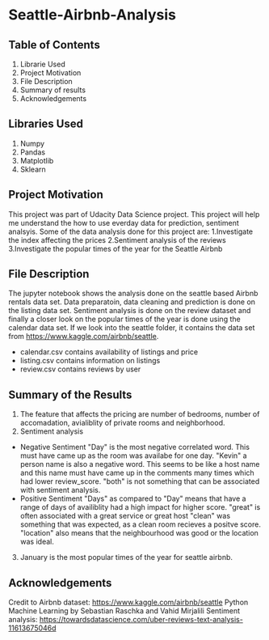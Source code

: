 # Seattle-Airbnb-Analysis
## Table of Contents
1. Librarie Used
2. Project Motivation
3. File Description
4. Summary of results
5. Acknowledgements


## Libraries Used
1. Numpy
2. Pandas
3. Matplotlib
4. Sklearn

## Project Motivation
This project was part of Udacity Data Science project. This project will help me understand the how to use everday data for prediction, sentiment analsyis. Some of the data analysis done for this project are:
1.Investigate the index affecting the prices
2.Sentiment analysis of the reviews
3.Investigate the popular times of the year for the Seattle Airbnb

## File Description
 The jupyter notebook shows the analysis done on the seattle based Airbnb rentals data set. Data preparatoin, data cleaning and prediction is done on the listing data set. Sentiment analysis is done on the review dataset and finally a closer look on the popular times of the year is done using the calendar data set.
 If we look into the seattle folder, it contains the data set from https://www.kaggle.com/airbnb/seattle. 
* calendar.csv contains availability of listings and price
* listing.csv contains information on listings
* review.csv contains reviews by user

## Summary of the Results
1. The feature that affects the pricing are number of bedrooms, number of accomadation, avialiblity of private rooms and neighborhood.
2. Sentiment analysis
 * Negative Sentiment 
"Day" is the most negative correlated word. This must have came up as the room was availabe for one day.
"Kevin" a person name is also a negative word. This seems to be like a host name and this name must have came up in the comments many times which had lower review_score.
"both" is not something that can be associated with sentiment analysis.
* Positive Sentiment 
"Days" as compared to "Day" means that have a range of days of availiblity had a high impact for higher score.
"great" is often associated with a great service or great host
"clean" was something that was expected, as a clean room recieves a positve score.
"location" also means that the neighbourhood was good or the location was ideal.
3. January is the most popular times of the year for seattle airbnb.

## Acknowledgements
Credit to Airbnb dataset: https://www.kaggle.com/airbnb/seattle
Python Machine Learning by Sebastian Raschka and Vahid Mirjalili
Sentiment analysis: https://towardsdatascience.com/uber-reviews-text-analysis-11613675046d

